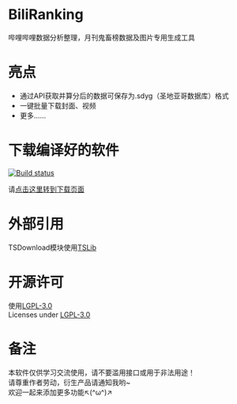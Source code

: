# BiliRanking
哔哩哔哩数据分析整理，月刊鬼畜榜数据及图片专用生成工具

# 亮点
* 通过API获取并算分后的数据可保存为.sdyg（圣地亚哥数据库）格式
* 一键批量下载封面、视频
* 更多……

# 下载编译好的软件
[![Build status](https://ci.appveyor.com/api/projects/status/k2f82yqacurumah1?svg=true)](https://ci.appveyor.com/project/SkiTiSu/biliranking)  

请[点击这里转到下载页面](https://github.com/SkiTiSu/BiliRanking/releases)  

# 外部引用
TSDownload模块使用[TSLib](https://github.com/SkiTiSu/TSLib)  

# 开源许可
使用[LGPL-3.0](http://opensource.org/licenses/LGPL-3.0)  
Licenses under [LGPL-3.0](http://opensource.org/licenses/LGPL-3.0)

# 备注
本软件仅供学习交流使用，请不要滥用接口或用于非法用途！  
请尊重作者劳动，衍生产品请通知我哟~  
欢迎一起来添加更多功能↖(^ω^)↗ 
